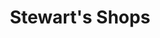 ---
title: "Stewart's Shops"
url: /rensselaer/stewarts-shops-partition-street/
shop: Lebensmittel
---